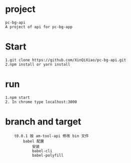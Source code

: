 # project
	pc-bg-api
	A project of api for pc-bg-app


# Start
	1.git clone https://github.com/XinQiXiao/pc-bg-api.git
	2.npm install or yarn install

# run
	1.npm start 
	2. In chrome type localhost:3000

# branch and target
		t0.0.1 按 am-tool-api 修改 bin 文件
			babel 配置
				安装
				babel-cli 
				babel-polyfill